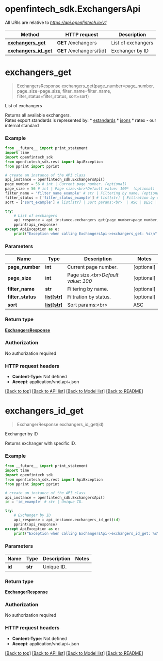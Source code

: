 # openfintech_sdk.ExchangersApi

All URIs are relative to *https://api.openfintech.io/v1*

Method | HTTP request | Description
------------- | ------------- | -------------
[**exchangers_get**](ExchangersApi.md#exchangers_get) | **GET** /exchangers | List of exchangers
[**exchangers_id_get**](ExchangersApi.md#exchangers_id_get) | **GET** /exchangers/{id} | Exchanger by ID


# **exchangers_get**
> ExchangersResponse exchangers_get(page_number=page_number, page_size=page_size, filter_name=filter_name, filter_status=filter_status, sort=sort)

List of exchangers

Returns all available exchangers.<br> Rates export standards is represented by:  * [estandards](http://estandards.info) * [jsons](http://jsons.info) * ratex - our internal standard 

### Example 
```python
from __future__ import print_statement
import time
import openfintech_sdk
from openfintech_sdk.rest import ApiException
from pprint import pprint

# create an instance of the API class
api_instance = openfintech_sdk.ExchangersApi()
page_number = 56 # int | Current page number. (optional)
page_size = 56 # int | Page size.<br>*Default value: 100*  (optional)
filter_name = 'filter_name_example' # str | Filtering by name. (optional)
filter_status = ['filter_status_example'] # list[str] | Filtration by status. (optional)
sort = ['sort_example'] # list[str] | Sort params:<br>  | ASC | DESC | |-----|------| | name | -name | | status | -status | | wmid | -wmid | | rate_type | -rate_type | | rates_export_standard | <nobr>-rates_export_standard</nobr> |  (optional)

try: 
    # List of exchangers
    api_response = api_instance.exchangers_get(page_number=page_number, page_size=page_size, filter_name=filter_name, filter_status=filter_status, sort=sort)
    pprint(api_response)
except ApiException as e:
    print("Exception when calling ExchangersApi->exchangers_get: %s\n" % e)
```

### Parameters

Name | Type | Description  | Notes
------------- | ------------- | ------------- | -------------
 **page_number** | **int**| Current page number. | [optional] 
 **page_size** | **int**| Page size.&lt;br&gt;*Default value: 100*  | [optional] 
 **filter_name** | **str**| Filtering by name. | [optional] 
 **filter_status** | [**list[str]**](str.md)| Filtration by status. | [optional] 
 **sort** | [**list[str]**](str.md)| Sort params:&lt;br&gt;  | ASC | DESC | |-----|------| | name | -name | | status | -status | | wmid | -wmid | | rate_type | -rate_type | | rates_export_standard | &lt;nobr&gt;-rates_export_standard&lt;/nobr&gt; |  | [optional] 

### Return type

[**ExchangersResponse**](ExchangersResponse.md)

### Authorization

No authorization required

### HTTP request headers

 - **Content-Type**: Not defined
 - **Accept**: application/vnd.api+json

[[Back to top]](#) [[Back to API list]](../README.md#documentation-for-api-endpoints) [[Back to Model list]](../README.md#documentation-for-models) [[Back to README]](../README.md)

# **exchangers_id_get**
> ExchangerResponse exchangers_id_get(id)

Exchanger by ID

Returns exchanger with specific ID. 

### Example 
```python
from __future__ import print_statement
import time
import openfintech_sdk
from openfintech_sdk.rest import ApiException
from pprint import pprint

# create an instance of the API class
api_instance = openfintech_sdk.ExchangersApi()
id = 'id_example' # str | Unique ID.

try: 
    # Exchanger by ID
    api_response = api_instance.exchangers_id_get(id)
    pprint(api_response)
except ApiException as e:
    print("Exception when calling ExchangersApi->exchangers_id_get: %s\n" % e)
```

### Parameters

Name | Type | Description  | Notes
------------- | ------------- | ------------- | -------------
 **id** | **str**| Unique ID. | 

### Return type

[**ExchangerResponse**](ExchangerResponse.md)

### Authorization

No authorization required

### HTTP request headers

 - **Content-Type**: Not defined
 - **Accept**: application/vnd.api+json

[[Back to top]](#) [[Back to API list]](../README.md#documentation-for-api-endpoints) [[Back to Model list]](../README.md#documentation-for-models) [[Back to README]](../README.md)

